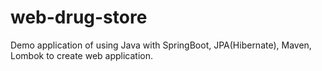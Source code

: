 # web-drug-store
Demo application of using Java with SpringBoot, JPA(Hibernate), Maven, Lombok to create web application.
